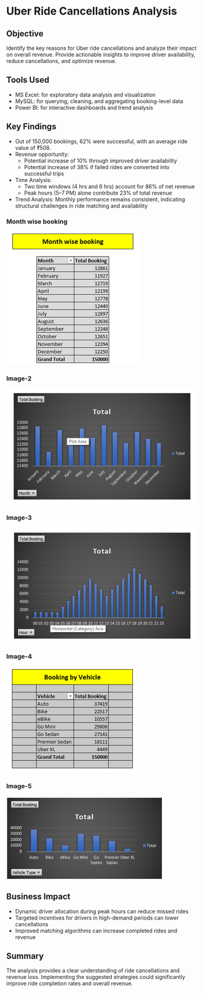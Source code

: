 
# Uber Ride Cancellations Analysis

## Objective
Identify the key reasons for Uber ride cancellations and analyze their impact on overall revenue. Provide actionable insights to improve driver availability, reduce cancellations, and optimize revenue.

## Tools Used
- MS Excel: for exploratory data analysis and visualization
- MySQL: for querying, cleaning, and aggregating booking-level data
- Power BI: for interactive dashboards and trend analysis

## Key Findings
- Out of 150,000 bookings, 62% were successful, with an average ride value of ₹508.
- Revenue opportunity:
  - Potential increase of 10% through improved driver availability
  - Potential increase of 38% if failed rides are converted into successful trips
- Time Analysis:
  - Two time windows (4 hrs and 6 hrs) account for 86% of net revenue
  - Peak hours (5–7 PM) alone contribute 23% of total revenue
- Trend Analysis: Monthly performance remains consistent, indicating structural challenges in ride matching and availability
### Month wise booking
  ![](https://github.com/msarvesh2022/uber-ride-optimizaion/blob/main/visualization/uber-1.png)

### Image-2
![](https://github.com/msarvesh2022/uber-ride-optimizaion/blob/main/visualization/uber-2.png)


### Image-3
![](https://github.com/msarvesh2022/uber-ride-optimizaion/blob/main/visualization/uber-3.png)

### Image-4

![](https://github.com/msarvesh2022/uber-ride-optimizaion/blob/main/visualization/uber-4.png)

### Image-5

![](https://github.com/msarvesh2022/uber-ride-optimizaion/blob/main/visualization/uber-5.png)

## Business Impact
- Dynamic driver allocation during peak hours can reduce missed rides
- Targeted incentives for drivers in high-demand periods can lower cancellations
- Improved matching algorithms can increase completed rides and revenue

## Summary
The analysis provides a clear understanding of ride cancellations and revenue loss. Implementing the suggested strategies could significantly improve ride completion rates and overall revenue.

